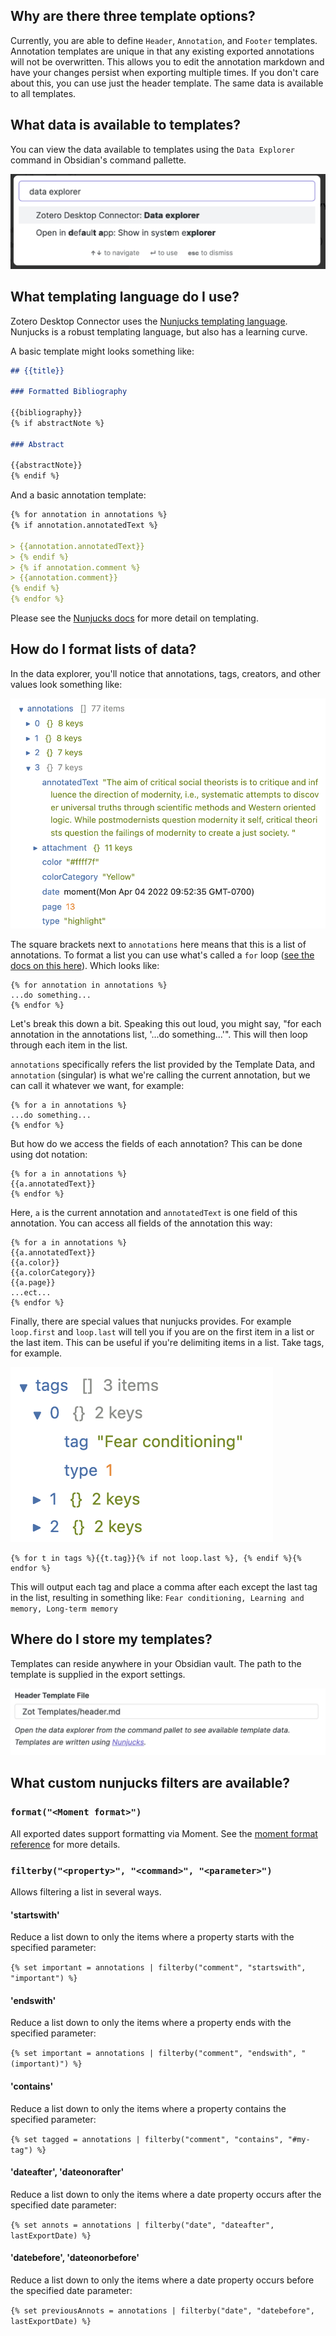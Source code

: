 ## Why are there three template options?

Currently, you are able to define `Header`, `Annotation`, and `Footer` templates. Annotation templates are unique in that any existing exported annotations will not be overwritten. This allows you to edit the annotation markdown and have your changes persist when exporting multiple times. If you don't care about this, you can use just the header template. The same data is available to all templates.

## What data is available to templates?

You can view the data available to templates using the `Data Explorer` command in Obsidian's command pallette.

![](Screen%20Shot%202022-03-28%20at%2011.11.24%20AM.png)

## What templating language do I use?

Zotero Desktop Connector uses the [Nunjucks templating language](https://mozilla.github.io/nunjucks/templating.html#variables). Nunjucks is a robust templating language, but also has a learning curve.

A basic template might looks something like:

```markdown
## {{title}}

### Formatted Bibliography

{{bibliography}}
{% if abstractNote %}

### Abstract

{{abstractNote}}
{% endif %}
```

And a basic annotation template:

```markdown
{% for annotation in annotations %}
{% if annotation.annotatedText %}

> {{annotation.annotatedText}}
> {% endif %}
> {% if annotation.comment %}
> {{annotation.comment}}
{% endif %}
{% endfor %}
```

Please see the [Nunjucks docs](https://mozilla.github.io/nunjucks/templating.html#variables) for more detail on templating.

## How do I format lists of data?

In the data explorer, you'll notice that annotations, tags, creators, and other values look something like:

![](Screen%20Shot%202022-04-09%20at%206.07.10%20PM.png)

The square brackets next to `annotations` here means that this is a list of annotations. To format a list you can use what's called a `for` loop ([see the docs on this here](https://mozilla.github.io/nunjucks/templating.html#for)). Which looks like:

```
{% for annotation in annotations %}
...do something...
{% endfor %}
```

Let's break this down a bit. Speaking this out loud, you might say, "for each annotation in the annotations list, '...do something...'". This will then loop through each item in the list.

`annotations` specifically refers the list provided by the Template Data, and `annotation` (singular) is what we're calling the current annotation, but we can call it whatever we want, for example:

```
{% for a in annotations %}
...do something...
{% endfor %}
```

But how do we access the fields of each annotation? This can be done using dot notation:

```
{% for a in annotations %}
{{a.annotatedText}}
{% endfor %}
```

Here, `a` is the current annotation and `annotatedText` is one field of this annotation. You can access all fields of the annotation this way:

```
{% for a in annotations %}
{{a.annotatedText}}
{{a.color}}
{{a.colorCategory}}
{{a.page}}
...ect...
{% endfor %}
```

Finally, there are special values that nunjucks provides. For example `loop.first` and `loop.last` will tell you if you are on the first item in a list or the last item. This can be useful if you're delimiting items in a list. Take tags, for example.

![](Screen%20Shot%202022-04-09%20at%206.22.35%20PM.png)

```
{% for t in tags %}{{t.tag}}{% if not loop.last %}, {% endif %}{% endfor %}
```

This will output each tag and place a comma after each except the last tag in the list, resulting in something like: `Fear conditioning, Learning and memory, Long-term memory`

## Where do I store my templates?

Templates can reside anywhere in your Obsidian vault. The path to the template is supplied in the export settings.

![](Screen%20Shot%202022-03-28%20at%2011.21.07%20AM.png)

## What custom nunjucks filters are available?

### `format("<Moment format>")`

All exported dates support formatting via Moment. See the [moment format reference](https://momentjs.com/docs/#/displaying/format/) for more details.

### `filterby("<property>", "<command>", "<parameter>")`

Allows filtering a list in several ways.

#### 'startswith'

Reduce a list down to only the items where a property starts with the specified parameter:

`{% set important = annotations | filterby("comment", "startswith", "important") %}`

#### 'endswith'

Reduce a list down to only the items where a property ends with the specified parameter:

`{% set important = annotations | filterby("comment", "endswith", "(important)") %}`

#### 'contains'

Reduce a list down to only the items where a property contains the specified parameter:

`{% set tagged = annotations | filterby("comment", "contains", "#my-tag") %}`

#### 'dateafter', 'dateonorafter'

Reduce a list down to only the items where a date property occurs after the specified date parameter:

`{% set annots = annotations | filterby("date", "dateafter", lastExportDate) %}`

#### 'datebefore', 'dateonorbefore'

Reduce a list down to only the items where a date property occurs before the specified date parameter:

`{% set previousAnnots = annotations | filterby("date", "datebefore", lastExportDate) %}`
